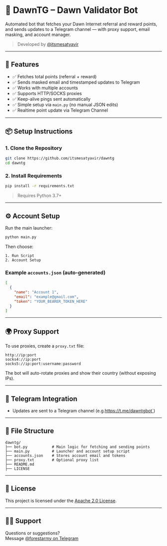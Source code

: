 # 🌅 DawnTG – Dawn Validator Bot

Automated bot that fetches your Dawn Internet referral and reward points, and sends updates to a Telegram channel — with proxy support, email masking, and account manager.

> Developed by [@itsmesatyavir](https://github.com/itsmesatyavir)

---

## 🚀 Features

- ✅ Fetches total points (referral + reward)
- ✅ Sends masked email and timestamped updates to Telegram
- ✅ Works with multiple accounts
- ✅ Supports HTTP/SOCKS proxies
- ✅ Keep-alive pings sent automatically
- ✅ Simple setup via `main.py` (no manual JSON edits)
- ✅ Realtime point update via Telegram Channel 

---

## 📦 Setup Instructions

### 1. Clone the Repository

```bash
git clone https://github.com/itsmesatyavir/dawntg
cd dawntg
```

### 2. Install Requirements

```bash
pip install -r requirements.txt
```

> Requires Python 3.7+

---

## ⚙️ Account Setup

Run the main launcher:

```bash
python main.py
```

Then choose:

```
1. Run Script 
2. Account Setup
```

### Example `accounts.json` (auto-generated)

```json
[
  {
    "name": "Account 1",
    "email": "example@gmail.com",
    "token": "YOUR_BEARER_TOKEN_HERE"
  }
]
```

---

## 🌍 Proxy Support

To use proxies, create a `proxy.txt` file:

```
http://ip:port
socks4://ip:port
socks5://ip:port:username:password
```

The bot will auto-rotate proxies and show their country (without exposing IPs).

---

## 💬 Telegram Integration

- Updates are sent to a Telegram channel (e.g.https://t.me/dawntgbot`)
---

## 🧾 File Structure

```
dawntg/
├── bot.py           # Main logic for fetching and sending points
├── main.py          # Launcher and account setup script
├── accounts.json    # Stores account email and tokens
├── proxy.txt        # Optional proxy list
├── README.md
├── LICENSE
```

---

## 📄 License

This project is licensed under the [Apache 2.0 License](LICENSE).

---

## 🙋‍♂️ Support

Questions or suggestions?  
Message [@forestarmy on Telegram](https://t.me/forestarmy)
